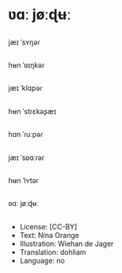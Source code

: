 # ʋɑː jøːɖʉː

##
jæɪ ˈsʏŋəɾ

##
hʉn ˈʋɪŋkəɾ

##
jæɪ ˈklɑpəɾ

##
hʉn ˈstɾɛkəʂæɪ

##
hɑn ˈɾuːpəɾ

##
jæɪ ˈsʋɑːɾəɾ

##
hʉn ˈlʏtəɾ

##
ʋɑː jøːɖʉː

##
* License: [CC-BY]
* Text: Nina Orange
* Illustration: Wiehan de Jager
* Translation: dohliam
* Language: no
